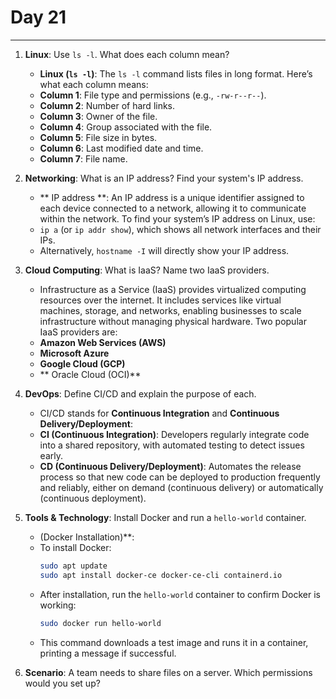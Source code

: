 # Day 21

---

1. **Linux**: Use `ls -l`. What does each column mean?
   - **Linux (`ls -l`)**: The `ls -l` command lists files in long format. Here’s what each column means:
    - **Column 1**: File type and permissions (e.g., `-rw-r--r--`).
    - **Column 2**: Number of hard links.
    - **Column 3**: Owner of the file.
    - **Column 4**: Group associated with the file.
    - **Column 5**: File size in bytes.
    - **Column 6**: Last modified date and time.
    - **Column 7**: File name.


2. **Networking**: What is an IP address? Find your system's IP address.
    * ** IP address **: An IP address is a unique identifier assigned to each device connected to a network, allowing it to communicate within the network. To find your system’s IP address on Linux, use:
    - `ip a` (or `ip addr show`), which shows all network interfaces and their IPs.
    - Alternatively, `hostname -I` will directly show your IP address.


3. **Cloud Computing**: What is IaaS? Name two IaaS providers.
   -  Infrastructure as a Service (IaaS) provides virtualized computing resources over the internet. It includes services like virtual machines, storage, and networks, enabling businesses to scale infrastructure without managing physical hardware. Two popular IaaS providers are:
    - **Amazon Web Services (AWS)**
    - **Microsoft Azure**
    - **Google Cloud (GCP)**
    - ** Oracle Cloud (OCI)**


4. **DevOps**: Define CI/CD and explain the purpose of each.
   - CI/CD stands for **Continuous Integration** and **Continuous Delivery/Deployment**:
    - **CI (Continuous Integration)**: Developers regularly integrate code into a shared repository, with automated testing to detect issues early.
    - **CD (Continuous Delivery/Deployment)**: Automates the release process so that new code can be deployed to production frequently and reliably, either on demand (continuous delivery) or automatically (continuous deployment).


5. **Tools & Technology**: Install Docker and run a `hello-world` container.
   - (Docker Installation)**:
    - To install Docker:
      ```bash
      sudo apt update
      sudo apt install docker-ce docker-ce-cli containerd.io
      ```
    - After installation, run the `hello-world` container to confirm Docker is working:
      ```bash
      sudo docker run hello-world
      ```
    - This command downloads a test image and runs it in a container, printing a message if successful.


6. **Scenario**: A team needs to share files on a server. Which permissions would you set up?

